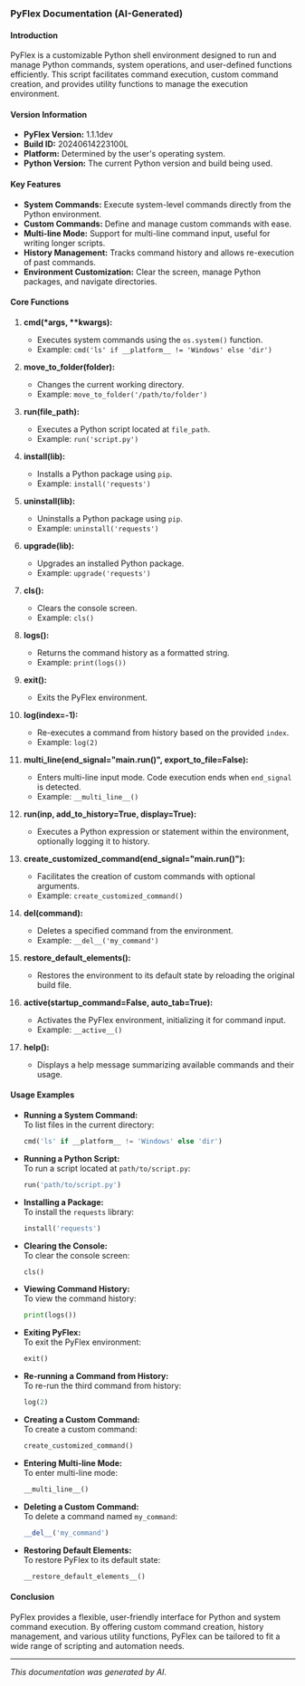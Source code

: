 ### PyFlex Documentation (AI-Generated)

#### Introduction
PyFlex is a customizable Python shell environment designed to run and manage Python commands, system operations, and user-defined functions efficiently. This script facilitates command execution, custom command creation, and provides utility functions to manage the execution environment.

#### Version Information
- **PyFlex Version:** 1.1.1dev
- **Build ID:** 20240614223100L
- **Platform:** Determined by the user's operating system.
- **Python Version:** The current Python version and build being used.

#### Key Features
- **System Commands:** Execute system-level commands directly from the Python environment.
- **Custom Commands:** Define and manage custom commands with ease.
- **Multi-line Mode:** Support for multi-line command input, useful for writing longer scripts.
- **History Management:** Tracks command history and allows re-execution of past commands.
- **Environment Customization:** Clear the screen, manage Python packages, and navigate directories.

#### Core Functions

1. **cmd(\*args, \*\*kwargs):**
   - Executes system commands using the `os.system()` function.
   - Example: `cmd('ls' if __platform__ != 'Windows' else 'dir')`

2. **move_to_folder(folder):**
   - Changes the current working directory.
   - Example: `move_to_folder('/path/to/folder')`

3. **run(file_path):**
   - Executes a Python script located at `file_path`.
   - Example: `run('script.py')`

4. **install(lib):**
   - Installs a Python package using `pip`.
   - Example: `install('requests')`

5. **uninstall(lib):**
   - Uninstalls a Python package using `pip`.
   - Example: `uninstall('requests')`

6. **upgrade(lib):**
   - Upgrades an installed Python package.
   - Example: `upgrade('requests')`

7. **cls():**
   - Clears the console screen.
   - Example: `cls()`

8. **logs():**
   - Returns the command history as a formatted string.
   - Example: `print(logs())`

9. **exit():**
   - Exits the PyFlex environment.

10. **log(index=-1):**
    - Re-executes a command from history based on the provided `index`.
    - Example: `log(2)`

11. **__multi_line__(end_signal="main.run()", export_to_file=False):**
    - Enters multi-line input mode. Code execution ends when `end_signal` is detected.
    - Example: `__multi_line__()`

12. **__run__(inp, add_to_history=True, display=True):**
    - Executes a Python expression or statement within the environment, optionally logging it to history.

13. **create_customized_command(end_signal="main.run()"):**
    - Facilitates the creation of custom commands with optional arguments.
    - Example: `create_customized_command()`

14. **__del__(command):**
    - Deletes a specified command from the environment.
    - Example: `__del__('my_command')`

15. **__restore_default_elements__():**
    - Restores the environment to its default state by reloading the original build file.

16. **__active__(startup_command=False, auto_tab=True):**
    - Activates the PyFlex environment, initializing it for command input.
    - Example: `__active__()`

17. **__help__():**
    - Displays a help message summarizing available commands and their usage.

#### Usage Examples

- **Running a System Command:**  
  To list files in the current directory:
  ```python
  cmd('ls' if __platform__ != 'Windows' else 'dir')
  ```

- **Running a Python Script:**  
  To run a script located at `path/to/script.py`:
  ```python
  run('path/to/script.py')
  ```

- **Installing a Package:**  
  To install the `requests` library:
  ```python
  install('requests')
  ```

- **Clearing the Console:**  
  To clear the console screen:
  ```python
  cls()
  ```

- **Viewing Command History:**  
  To view the command history:
  ```python
  print(logs())
  ```

- **Exiting PyFlex:**  
  To exit the PyFlex environment:
  ```python
  exit()
  ```

- **Re-running a Command from History:**  
  To re-run the third command from history:
  ```python
  log(2)
  ```

- **Creating a Custom Command:**  
  To create a custom command:
  ```python
  create_customized_command()
  ```

- **Entering Multi-line Mode:**  
  To enter multi-line mode:
  ```python
  __multi_line__()
  ```

- **Deleting a Custom Command:**  
  To delete a command named `my_command`:
  ```python
  __del__('my_command')
  ```

- **Restoring Default Elements:**  
  To restore PyFlex to its default state:
  ```python
  __restore_default_elements__()
  ```

#### Conclusion
PyFlex provides a flexible, user-friendly interface for Python and system command execution. By offering custom command creation, history management, and various utility functions, PyFlex can be tailored to fit a wide range of scripting and automation needs.

---

*This documentation was generated by AI.*